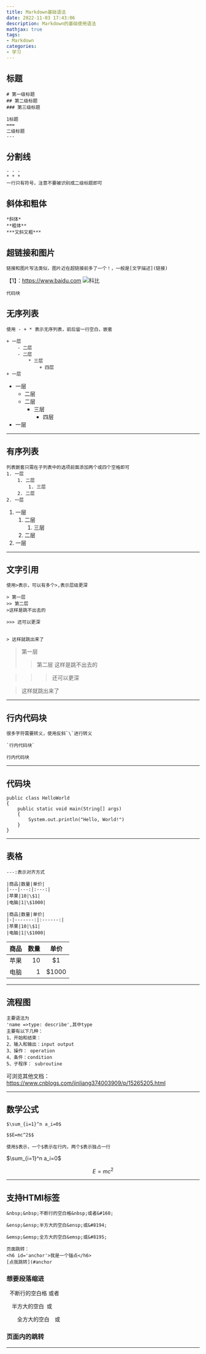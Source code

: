 ```yaml
---
title: Markdown基础语法
date: 2022-11-03 17:43:06
description: Markdown的基础使用语法
mathjax: true
tags:
- Markdown
categories:
- 学习
---
```



## 标题


```
# 第一级标题
## 第二级标题
### 第三级标题

1标题
===
二级标题
---
```

## 分割线
```
- - -
* * *
一行只有符号，注意不要被识别成二级标题即可
```

## 斜体和粗体

```
*斜体*
**粗体**
***又斜又粗***
```

## 超链接和图片
```
链接和图片写法类似，图片近在超链接前多了一个！，一般是[文字描述](链接)
```
【1】：https://www.baidu.com
![科比](https://pics7.baidu.com/feed/d31b0ef41bd5ad6eec5125b61ab1afddb7fd3c46.jpeg)
```
代码块
```


无序列表
---

```
使用 - + * 表示无序列表，前后留一行空白，嵌套

+ 一层
    - 二层
    - 二层
        * 三层
            + 四层
+ 一层
```
+ 一层
    - 二层
    - 二层
        * 三层
            + 四层
+ 一层

- - -
有序列表
---
```
列表嵌套只需在子列表中的选项前面添加两个或四个空格即可
1. 一层
    1. 二层
        1. 三层
    2. 二层
2. 一层
```
1. 一层
    1. 二层
        1. 三层
    2. 二层
2. 一层

- - - 
文字引用
---

```
使用>表示，可以有多个>,表示层级更深

> 第一层
>> 第二层
>这样是跳不出去的

>>> 还可以更深


> 这样就跳出来了
```
> 第一层
>> 第二层
>这样是跳不出去的

>>> 还可以更深

> 这样就跳出来了

- - -

行内代码块
---

```
很多字符需要转义，使用反斜`\`进行转义

`行内代码块`

```

`行内代码块`

- - -

代码块
---
```
public class HelloWorld
{
    public static void main(String[] args)
    {
        System.out.println("Hello, World!")
    }
}
```

- - -

表格
---

```
---:表示对齐方式

|商品|数量|单价|
|---|---:|:---:|
|苹果|10|\$1|
|电脑|1|\$1000|

|商品|数量|单价|
|-|-------:|:------:|
|苹果|10|\$1|
|电脑|1|\$1000|
```

|商品|数量|单价|
|---|---:|:---:|
|苹果|10|\$1|
|电脑|1|\$1000|



- - -

## 流程图
```
主要语法为
'name =>type: describe',其中type
主要有以下几种：
1、开始和结束：
2、输入和输出：input output
3、操作： operation
4、条件：condition
5、子程序： subroutine
```
可浏览其他文档：https://www.cnblogs.com/jinliang374003909/p/15265205.html

- - -

## 数学公式
```
$\sum_{i=1}^n a_i=0$

$$E=mc^2$$

使用$表示，一个$表示在行内，两个$表示独占一行
```
$\sum_{i=1}^n a_i=0$

$$E=mc^2$$
- - -

## 支持HTMl标签

```
&nbsp;&nbsp;不断行的空白格&nbsp;或者&#160;

&ensp;&ensp;半方大的空白&ensp;或&#8194;

&emsp;&emsp;全方大的空白&emsp;或&#8195;

页面跳转：
<h6 id='anchor'>我是一个锚点</h6>
[点我跳转](#anchor
```
### 想要段落缩进
&nbsp;&nbsp;不断行的空白格&nbsp;或者&#160;

&ensp;&ensp;半方大的空白&ensp;或&#8194;

&emsp;&emsp;全方大的空白&emsp;或&#8195;

### 页面内的跳转




- - -
